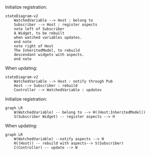 Initialize registration:

```mermaid
stateDiagram-v2
    WatchedVariable --> Host : belong to
    Subscriber --> Host : register aspects
    note left of Subscriber
    A Widget, to be rebuilt
    when watched variables updates.
    end note
    note right of Host
    The InheritedModel, to rebuild
    descendant widgets with aspects.
    end note
```

When updating:

```mermaid
stateDiagram-v2
    WatchedVariable --> Host : notify through Pub
    Host --> Subscriber : rebuild
    Controller --> WatchedVariable : updates
```

Initialize registration:

```mermaid
graph LR
    W(WatchedVariable) -- belong to --> H((Host:InheritedModel))
    S(Subscriber Widget) -- register aspects --> H
```

When updating:

```mermaid
graph LR
    W(WatchedVariable) --notify aspects --> H
    H((Host)) -- rebuild with aspects--> S(Subscriber)
    C(Controller) -- update --> W
```
